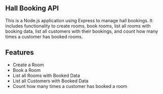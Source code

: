 ## Hall Booking API
This is a Node.js application using Express to manage hall bookings. It includes functionality to create rooms, book rooms, list all rooms with booking data, list all customers with their bookings, and count how many times a customer has booked rooms.

## Features
- Create a Room
- Book a Room
 - List all Rooms with Booked Data
 - List all Customers with Booked Data
- Count how many times a customer has booked a room
